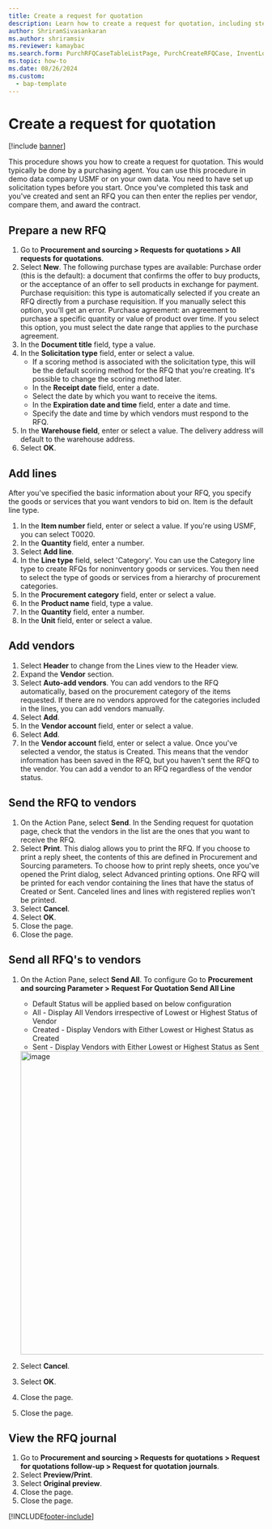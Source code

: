 ```yaml
---
title: Create a request for quotation
description: Learn how to create a request for quotation, including step-by-step processes for preparing new RFQs, adding lines, and adding vendors.
author: ShriramSivasankaran
ms.author: shriramsiv
ms.reviewer: kamaybac
ms.search.form: PurchRFQCaseTableListPage, PurchCreateRFQCase, InventLocationIdLookup, PurchRFQCaseTable, InventItemIdLookupSimple, EcoResCategorySingleLookup, UnitOfMeasureLookup, PurchRFQEditLines, PurchRFQEditLinesPrintOptions, VendRFQJournal, SrsReportViewerForm
ms.topic: how-to
ms.date: 08/26/2024
ms.custom: 
  - bap-template
---
```


# Create a request for quotation

[!include [banner](../../includes/banner.md)]

This procedure shows you how to create a request for quotation. This would typically be done by a purchasing agent. You can use this procedure in demo data company USMF or on your own data. You need to have set up solicitation types before you start. Once you've completed this task and you've created and sent an RFQ you can then enter the replies per vendor, compare them, and award the contract.

## Prepare a new RFQ

1. Go to **Procurement and sourcing > Requests for quotations > All requests for quotations**.
2. Select **New**.
    The following purchase types are available: Purchase order (this is the default): a document that confirms the offer to buy products, or the acceptance of an offer to sell products in exchange for payment. Purchase requisition: this type is automatically selected if you create an RFQ directly from a purchase requisition. If you manually select this option, you'll get an error. Purchase agreement: an agreement to purchase a specific quantity or value of product over time. If you select this option, you must select the date range that applies to the purchase agreement.  
3. In the **Document title** field, type a value.
4. In the **Solicitation type** field, enter or select a value.
    + If a scoring method is associated with the solicitation type, this will be the default scoring method for the RFQ that you're creating. It's possible to change the scoring method later.  
    + In the **Receipt date** field, enter a date.  
    + Select the date by which you want to receive the items.  
    + In the **Expiration date and time** field, enter a date and time.  
    + Specify the date and time by which vendors must respond to the RFQ.  
5. In the **Warehouse field**, enter or select a value. The delivery address will default to the warehouse address.  
6. Select **OK**.

## Add lines

After you've specified the basic information about your RFQ, you specify the goods or services that you want vendors to bid on. Item is the default line type.

1. In the **Item number** field, enter or select a value. If you're using USMF, you can select T0020.  
2. In the **Quantity** field, enter a number.
3. Select **Add line**.
4. In the **Line type** field, select 'Category'. You can use the Category line type to create RFQs for noninventory goods or services. You then need to select the type of goods or services from a hierarchy of procurement categories.  
5. In the **Procurement category** field, enter or select a value.
6. In the **Product name** field, type a value.
7. In the **Quantity** field, enter a number.
8. In the **Unit** field, enter or select a value.

## Add vendors

1. Select **Header** to change from the Lines view to the Header view.
2. Expand the **Vendor** section.
3. Select **Auto-add vendors**. You can add vendors to the RFQ automatically, based on the procurement category of the items requested. If there are no vendors approved for the categories included in the lines, you can add vendors manually.  
4. Select **Add**.
5. In the **Vendor account** field, enter or select a value.
6. Select **Add**.
7. In the **Vendor account** field, enter or select a value. Once you've selected a vendor, the status is Created. This means that the vendor information has been saved in the RFQ, but you haven't sent the RFQ to the vendor. You can add a vendor to an RFQ regardless of the vendor status.  

## Send the RFQ to vendors

1. On the Action Pane, select **Send**. In the Sending request for quotation page, check that the vendors in the list are the ones that you want to receive the RFQ.  
2. Select **Print**. This dialog allows you to print the RFQ. If you choose to print a reply sheet, the contents of this are defined in Procurement and Sourcing parameters. To choose how to print reply sheets, once you've opened the Print dialog, select Advanced printing options. One RFQ will be printed for each vendor containing the lines that have the status of Created or Sent. Canceled lines and lines with registered replies won't be printed.
3. Select **Cancel**.
4. Select **OK**.
5. Close the page.
6. Close the page.

## Send all RFQ's to vendors

1. On the Action Pane, select  **Send All**. To configure Go to **Procurement and sourcing Parameter > Request For Quotation Send All Line**

    + Default Status will be applied based on below configuration
    + All - Display All Vendors irrespective of Lowest or Highest Status of Vendor
    + Created - Display Vendors with Either Lowest or Highest Status as Created
    + Sent - Display Vendors with Either Lowest or Highest Status as Sent

    <img width="1703" height="599" alt="image" src="https://github.com/user-attachments/assets/aa931f3c-df6e-4c77-b4d9-c8019759b823" />

2. Select **Cancel**.
3. Select **OK**.
4. Close the page.
5. Close the page.

## View the RFQ journal

1. Go to **Procurement and sourcing > Requests for quotations > Request for quotations follow-up > Request for quotation journals**.
2. Select **Preview/Print**.
3. Select **Original preview**.
4. Close the page.
5. Close the page.

[!INCLUDE[footer-include](../../../includes/footer-banner.md)]
